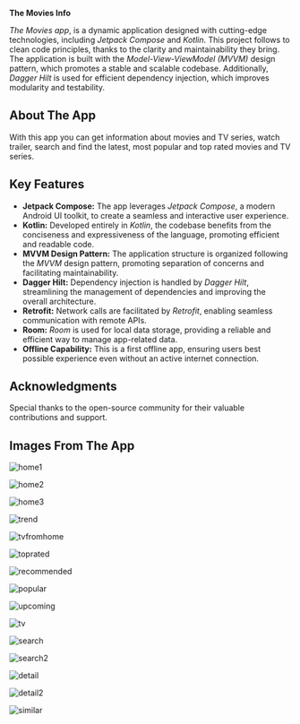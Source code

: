 **The Movies Info**

*The Movies  app*,  is a dynamic application designed with cutting-edge technologies, including *Jetpack Compose* and *Kotlin*. This project follows to clean code principles, thanks to the clarity and maintainability they bring. The application is built with the *Model-View-ViewModel (MVVM)* design pattern, which promotes a stable and scalable codebase. Additionally, *Dagger Hilt* is used for efficient dependency injection, which improves modularity and testability.

## About The App
With this app you can get information about movies and TV series, watch trailer, search and find the latest, most popular and top rated movies and TV series.

## Key Features

- **Jetpack Compose:** The app leverages *Jetpack Compose*, a modern Android UI toolkit, to create a seamless and interactive user experience.
- **Kotlin:** Developed entirely in *Kotlin*, the codebase benefits from the conciseness and expressiveness of the language, promoting efficient and readable code.
- **MVVM Design Pattern:** The application structure is organized following the *MVVM* design pattern, promoting separation of concerns and facilitating maintainability.
- **Dagger Hilt:** Dependency injection is handled by *Dagger Hilt*, streamlining the management of dependencies and improving the overall architecture.
- **Retrofit:** Network calls are facilitated by *Retrofit*, enabling seamless communication with remote APIs.
- **Room:** *Room* is used for local data storage, providing a reliable and efficient way to manage app-related data.
- **Offline Capability:** This is a first offline app, ensuring users best possible experience even without an active internet connection.


## Acknowledgments

Special thanks to the open-source community for their valuable contributions and support.

## Images From The App

![home1](https://github.com/sherifshabans/Movies-App/blob/main/Images/home1.jpg)

![home2](https://github.com/sherifshabans/Movies-App/blob/main/Images/home2.jpg)

![home3](https://github.com/sherifshabans/Movies-App/blob/main/Images/home3.jpg)

![trend](https://github.com/sherifshabans/Movies-App/blob/main/Images/trend.jpg)

![tvfromhome](https://github.com/sherifshabans/Movies-App/blob/main/Images/tvfromhome.jpg)

![toprated](https://github.com/sherifshabans/Movies-App/blob/main/Images/toprated.jpg)

![recommended](https://github.com/sherifshabans/Movies-App/blob/main/Images/recommended.jpg)

![popular](https://github.com/sherifshabans/Movies-App/blob/main/Images/popular.jpg)

![upcoming](https://github.com/sherifshabans/Movies-App/blob/main/Images/upcoming.jpg)

![tv](https://github.com/sherifshabans/Movies-App/blob/main/Images/tv.jpg)

![search](https://github.com/sherifshabans/Movies-App/blob/main/Images/search.jpg)

![search2](https://github.com/sherifshabans/Movies-App/blob/main/Images/search2.jpg)

![detail](https://github.com/sherifshabans/Movies-App/blob/main/Images/detail.jpg)

![detail2](https://github.com/sherifshabans/Movies-App/blob/main/Images/detail2.jpg)

![similar](https://github.com/sherifshabans/Movies-App/blob/main/Images/similar.jpg)




